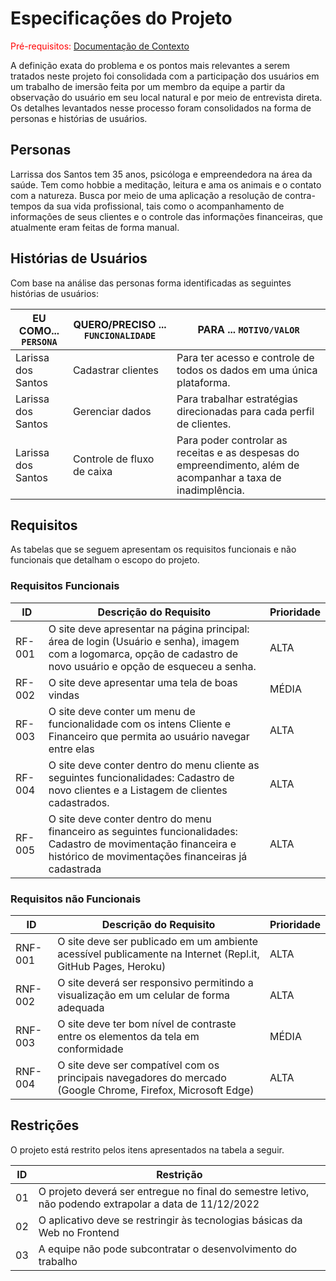 # Especificações do Projeto

<span style="color:red">Pré-requisitos: <a href="1-Documentação de Contexto.md"> Documentação de Contexto</a></span>

A definição exata do problema e os pontos mais relevantes a serem tratados neste projeto foi consolidada com a participação dos usuários em um trabalho de imersão feita por um membro da equipe a partir da observação do usuário em seu local natural e por meio de entrevista direta. Os detalhes levantados nesse processo foram consolidados na forma de personas e histórias de usuários.

## Personas

Larrissa dos Santos tem 35 anos, psicóloga e empreendedora na área da saúde. Tem como hobbie a meditação, leitura e ama os animais e o contato com a natureza. Busca por meio de uma aplicação a resolução de contra-tempos da sua vida profissional, tais como o acompanhamento de informações de seus clientes e o controle das informações financeiras, que atualmente eram feitas de forma manual. 

## Histórias de Usuários

Com base na análise das personas forma identificadas as seguintes histórias de usuários:

|EU COMO... `PERSONA`| QUERO/PRECISO ... `FUNCIONALIDADE`       |                     PARA ... `MOTIVO/VALOR`                          |
|--------------------------|------------------------------------|----------------------------------------------------------------------|
|Larissa dos Santos        | Cadastrar clientes                 | Para ter acesso e controle de todos os dados em uma única plataforma.| 
|Larissa dos Santos        | Gerenciar dados                    | Para trabalhar estratégias direcionadas para cada perfil de clientes.|
|Larissa dos Santos        | Controle de fluxo de caixa         | Para poder controlar as receitas e as despesas do empreendimento, além de acompanhar a taxa de                                                                 inadimplência.                                                      |                                                             
## Requisitos

As tabelas que se seguem apresentam os requisitos funcionais e não funcionais que detalham o escopo do projeto.

### Requisitos Funcionais

|ID    |                             Descrição do Requisito                                                                  | Prioridade  |
|------|-------------------------------------------------------------------------------------------------------------------- |-------------|
|RF-001| O site deve apresentar na página principal: área de login (Usuário e senha), imagem com a logomarca, opção de cadastro de novo usuário e opção de esqueceu a senha. |     ALTA    | 
|RF-002| O site deve apresentar uma tela de boas vindas |     MÉDIA   |
|RF-003| O site deve conter um menu de funcionalidade com os intens Cliente e Financeiro que permita ao usuário navegar entre elas |     ALTA    |
|RF-004| O site deve conter dentro do menu cliente as seguintes funcionalidades: Cadastro de novo clientes e a Listagem de clientes cadastrados. |     ALTA    |
|RF-005| O site deve conter dentro do menu financeiro as seguintes funcionalidades: Cadastro de  movimentação financeira e histórico de movimentações financeiras já cadastrada |     ALTA    | 


### Requisitos não Funcionais

|ID     | Descrição do Requisito  |Prioridade |
|-------|-------------------------|----|
|RNF-001| O site deve ser publicado em um ambiente acessível publicamente na Internet (Repl.it, GitHub Pages, Heroku) | ALTA | 
|RNF-002| O site deverá ser responsivo permitindo a visualização em um celular de forma adequada |  ALTA | 
|RNF-003| O site deve ter bom nível de contraste entre os elementos da tela em conformidade | MÉDIA |
|RNF-004| O site deve ser compatível com os principais navegadores do mercado (Google Chrome, Firefox, Microsoft Edge) | ALTA |

## Restrições

O projeto está restrito pelos itens apresentados na tabela a seguir.

|ID| Restrição                                             |
|--|-------------------------------------------------------|
|01| O projeto deverá ser entregue no final do semestre letivo, não podendo extrapolar a data de 11/12/2022 |
|02| O aplicativo deve se restringir às tecnologias básicas da Web no Frontend |
|03| A equipe não pode subcontratar o desenvolvimento do trabalho |
